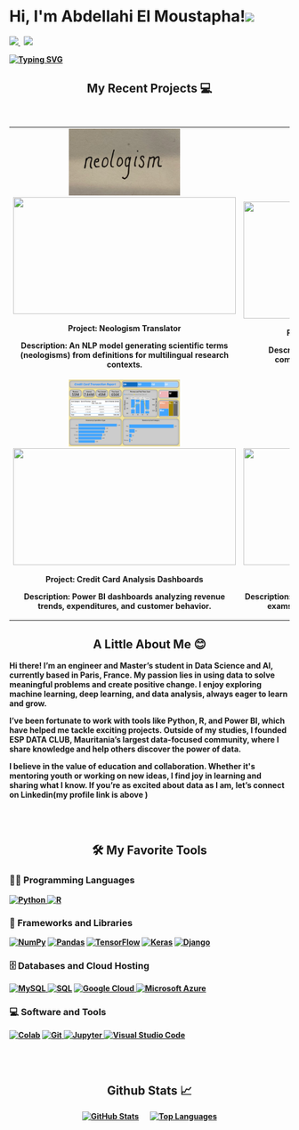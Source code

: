 <!-- ///////// NAME AND BADGES ///////// -->
<p>
  <h1 align="justify"><b>Hi, I'm Abdellahi El Moustapha!<img src="https://media.giphy.com/media/hvRJCLFzcasrR4ia7z/giphy.gif" width="30px"></h1>
   <p align="justify">
      <a href="https://www.linkedin.com/in/abmstpha/">
        <img src="https://img.shields.io/badge/linkedin-%230077B5.svg?&style=for-the-badge&logo=linkedin&logoColor=white" />
      </a>&nbsp;
      <a href="https://abmstpha.github.io/" target="_blank">
        <img src="https://img.shields.io/badge/Portfolio-%2312100E.svg?&style=for-the-badge&logo=firefox&logoColor=white" />
      </a>
   </p>
</p>


<!-- ///////// ANIMATED BIO TEXT ///////// -->
[<p align="justify">![Typing SVG](https://readme-typing-svg.herokuapp.com?color=%2336BCF7&lines=Data+Scientist+and+AI+Enthusiast;Passionate+about+Learning+and+Sharing+Knowledge;Founder+of+ESP+Data+Club)](https://git.io/typing-svg)
</p>


<!-- ///////// PROJECTS SECTION ///////// -->
<h2 align="center">My Recent Projects 💻</h2>
<br />

<!-- Table layout for 6 projects -->
<table align="center">
  <tr>
    <!-- Project 1 -->
    <td align="center">
      <img src="./project1.png" alt="Neologism Translator" width="200" height="120" />
      <br />
      <a href="https://github.com/Abmstpha/NLP" target="_blank">
        <img src="https://github-readme-stats.vercel.app/api/pin/?username=Abmstpha&repo=NLP&theme=tokyonight" width="400" height="210" />
      </a>
      <p><b>Project:</b> Neologism Translator</p>
      <p><b>Description:</b> An NLP model generating scientific terms (neologisms) from definitions for multilingual research contexts.</p>
    </td>
    <!-- Project 2 -->
    <td align="center">
      <img src="./project2.png" alt="Convolutional AutoEncoder for CIFAR Dataset" width="200" height="120" />
      <br />
      <a href="https://github.com/Abmstpha/DeepLearning" target="_blank">
        <img src="https://github-readme-stats.vercel.app/api/pin/?username=Abmstpha&repo=DeepLearning&theme=tokyonight" width="400" height="210" />
      </a>
      <p><b>Project:</b> Convolutional AutoEncoder</p>
      <p><b>Description:</b> A deep learning model for image compression using the CIFAR-10 dataset.</p>
    </td>
    <!-- Project 3 -->
    <td align="center">
      <img src="./project7.png" alt="YOLOv5: Detecting Blood Cells" width="200" height="120" />
      <br />
      <a href="https://github.com/Abmstpha/BloodCells-YOLOv5" target="_blank">
        <img src="https://github-readme-stats.vercel.app/api/pin/?username=Abmstpha&repo=BloodCells-YOLOv5&theme=tokyonight" width="400" height="210" />
      </a>
      <p><b>Project:</b> YOLOv5: Detecting Blood Cells</p>
      <p><b>Description:</b> A YOLOv5 model trained for detecting and classifying blood cells (WBC, RBC, and platelets).</p>
    </td>
  </tr>
  <tr>
    <!-- Project 4 -->
    <td align="center">
      <img src="./project4.png" alt="Credit Card Analysis Dashboards" width="200" height="120" />
      <br />
      <a href="https://github.com/Abmstpha/PowerBI" target="_blank">
        <img src="https://github-readme-stats.vercel.app/api/pin/?username=Abmstpha&repo=PowerBI&theme=tokyonight" width="400" height="210" />
      </a>
      <p><b>Project:</b> Credit Card Analysis Dashboards</p>
      <p><b>Description:</b> Power BI dashboards analyzing revenue trends, expenditures, and customer behavior.</p>
    </td>
    <!-- Project 5 -->
    <td align="center">
      <img src="./project5.png" alt="AceTrack" width="200" height="120" />
      <br />
      <a href="https://github.com/Abmstpha/AceTrackAI" target="_blank">
        <img src="https://github-readme-stats.vercel.app/api/pin/?username=Abmstpha&repo=AceTrackAI&theme=tokyonight" width="400" height="210" />
      </a>
      <p><b>Project:</b> AceTrack</p>
      <p><b>Description:</b> An MT5-based AI tool for evaluating student exams and generating constructive feedback.</p>
    </td>
    <!-- Project 6 -->
    <td align="center">
      <img src="./project6.png" alt="E-Commerce Dashboard" width="200" height="120" />
      <br />
      <a href="https://github.com/Abmstpha/PowerBI" target="_blank">
        <img src="https://github-readme-stats.vercel.app/api/pin/?username=Abmstpha&repo=PowerBI&theme=tokyonight" width="400" height="210" />
      </a>
      <p><b>Project:</b> E-Commerce Dashboard</p>
      <p><b>Description:</b> Power BI dashboards for analyzing product sales, customer demographics, and trends.</p>
    </td>
  </tr>
</table>



<!-- ///////// ABOUT ME ///////// -->  
<h2 align="center">A Little About Me 😊</h2>
<p>
   Hi there! I’m an engineer and Master’s student in Data Science and AI, currently based in Paris, France. My passion lies in using data to solve meaningful problems and create positive change. I enjoy exploring machine learning, deep learning, and data analysis, always eager to learn and grow.

   I’ve been fortunate to work with tools like Python, R, and Power BI, which have helped me tackle exciting projects. Outside of my studies, I founded ESP DATA CLUB, Mauritania’s largest data-focused community, where I share knowledge and help others discover the power of data.

   I believe in the value of education and collaboration. Whether it's mentoring youth or working on new ideas, I find joy in learning and sharing what I know. If you’re as excited about data as I am, let’s connect on Linkedin(my profile link is above )
</p>


<br>
<br>
 <!-- ///////// LANGUAGES AND TOOLS ///////// -->  
<h2 align="center">🛠️ My Favorite Tools</h2>

<!-- Programming Languages -->
<h3 align="left">👨‍💻 Programming Languages</h3>
<p>
  <a href="https://www.python.org/" target="_blank">
    <img alt="Python" src="https://img.shields.io/badge/Python-%2314354C.svg?logo=python&logoColor=white">
  </a>
  <a href="https://www.r-project.org/" target="_blank">
    <img alt="R" src="https://img.shields.io/badge/R-%23276DC3.svg?logo=R&logoColor=white">
  </a>
</p>

<!-- Frameworks and Libraries -->
<h3 align="left">🧰 Frameworks and Libraries</h3>
<p>
  <a href="#"><img alt="NumPy" src="https://img.shields.io/badge/NumPy-%23013243.svg?logo=numpy&logoColor=white"></a>
  <a href="#"><img alt="Pandas" src="https://img.shields.io/badge/Pandas-%23150458.svg?logo=pandas&logoColor=white"></a>
  <a href="#"><img alt="TensorFlow" src="https://img.shields.io/badge/TensorFlow-%23FF6F00.svg?logo=TensorFlow&logoColor=white"></a>
  <a href="#"><img alt="Keras" src="https://img.shields.io/badge/Keras-%23D00000.svg?logo=Keras&logoColor=white"></a>
  <a href="https://www.djangoproject.com/" target="_blank">
    <img alt="Django" src="https://img.shields.io/badge/Django-092E20?logo=django&logoColor=white">
  </a>
</p>

<!-- Databases and Cloud Hosting -->
<h3 align="left">🗄️ Databases and Cloud Hosting</h3>
<p>
  <a href="https://www.mysql.com/" target="_blank">
    <img alt="MySQL" src="https://img.shields.io/badge/MySQL-00000F?logo=mysql&logoColor=white">
  </a>
  <a href="#"><img alt="SQL" src="https://img.shields.io/badge/SQL-%23025E8C.svg?logo=amazon-dynamodb&logoColor=white"></a>
  <a href="https://cloud.google.com/" target="_blank">
    <img alt="Google Cloud" src="https://img.shields.io/badge/Google_Cloud-%234285F4.svg?logo=google-cloud&logoColor=white">
  </a>
  <a href="https://azure.microsoft.com/" target="_blank">
    <img alt="Microsoft Azure" src="https://img.shields.io/badge/Microsoft_Azure-0089D6?logo=microsoft-azure&logoColor=white">
  </a>
</p>

<!-- Software and Tools -->
<h3 align="left">💻 Software and Tools</h3>
<p>
  <a href="#"><img alt="Colab" src="https://img.shields.io/badge/Colab-00b56a.svg?logo=google-colab&logoColor=white"></a>
  <a href="https://git-scm.com/" target="_blank">
    <img alt="Git" src="https://img.shields.io/badge/Git-%23F05033.svg?logo=git&logoColor=white">
  </a>
  <a href="https://jupyter.org/" target="_blank">
    <img alt="Jupyter" src="https://img.shields.io/badge/Jupyter-%23F37626.svg?logo=Jupyter&logoColor=white">
  </a>
  <a href="https://code.visualstudio.com/" target="_blank">
    <img alt="Visual Studio Code" src="https://img.shields.io/badge/Visual_Studio_Code-0078d7.svg?logo=visual-studio-code&logoColor=white">
  </a>
</p>



<br>
<br>
    

<!-- ///////// GITHUB STATS ///////// -->
<h2 align="center">Github Stats 📈</h2>

<div align="center" style="display: flex; flex-direction: row; justify-content: center; gap: 20px;">
  <a href="https://github.com/Abmstpha/Abmstpha">
    <img 
      src="https://github-readme-stats.vercel.app/api?username=Abmstpha&hide=java,html,tex&title_color=ffffff&text_color=c9cacc&icon_color=2bbc8a&bg_color=1d1f21&langs_count=3" 
      alt="GitHub Stats" 
      width="400"
      height="200" 
    />
  </a>
  <a href="https://github.com/Abmstpha">
    <img 
      src="https://github-readme-stats.vercel.app/api/top-langs/?username=Abmstpha&hide=html,tex&title_color=ffffff&text_color=c9cacc&icon_color=2bbc8a&bg_color=1d1f21&langs_count=3" 
      alt="Top Languages" 
      width="400"
      height="200" 
    />
  </a>
</div>


